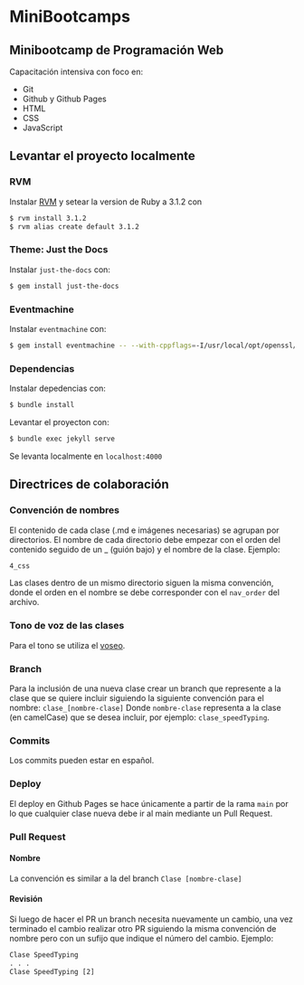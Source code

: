 # MiniBootcamps
## Minibootcamp de Programación Web
Capacitación intensiva con foco en:
- Git
- Github y Github Pages
- HTML
- CSS
- JavaScript

## Levantar el proyecto localmente
### RVM
Instalar [RVM](https://nrogap.medium.com/install-rvm-in-macos-step-by-step-d3b3c236953b) y setear la version de Ruby a 3.1.2 con
```sh
$ rvm install 3.1.2 
$ rvm alias create default 3.1.2 
```

### Theme: Just the Docs
Instalar `just-the-docs` con: 
```sh
$ gem install just-the-docs
```

### Eventmachine
Instalar `eventmachine` con: 
```sh
$ gem install eventmachine -- --with-cppflags=-I/usr/local/opt/openssl/include
```

### Dependencias 
Instalar depedencias con: 
```sh
$ bundle install
```
Levantar el proyecton con: 
```sh
$ bundle exec jekyll serve
``` 
Se levanta localmente en `localhost:4000`

## Directrices de colaboración
### Convención de nombres
El contenido de cada clase (.md e imágenes necesarias) se agrupan por directorios.
El nombre de cada directorio debe empezar con el orden del contenido seguido de un _ (guión bajo) y el nombre de la clase. Ejemplo:
```html
4_css
```

Las clases dentro de un mismo directorio siguen la misma convención, donde el orden en el nombre se debe corresponder con el `nav_order` del archivo.

### Tono de voz de las clases
Para el tono se utiliza el [voseo](https://www.rae.es/dpd/voseo).

### Branch
Para la inclusión de una nueva clase crear un branch que represente a la clase que se quiere incluir siguiendo la siguiente convención para el nombre:
`clase_[nombre-clase]`
Donde `nombre-clase` representa a la clase (en camelCase) que se desea incluir, por ejemplo: `clase_speedTyping`.

### Commits
Los commits pueden estar en español.

### Deploy
El deploy en Github Pages se hace únicamente a partir de la rama `main` por lo que cualquier clase nueva debe ir al main mediante un Pull Request.

### Pull Request
#### Nombre
La convención es similar a la del branch
`Clase [nombre-clase]`

#### Revisión
Si luego de hacer el PR un branch necesita nuevamente un cambio, una vez terminado el cambio realizar otro PR siguiendo la misma convención de nombre pero con un sufijo que indique el número del cambio. Ejemplo:
```html
Clase SpeedTyping
. . . 
Clase SpeedTyping [2]
```


